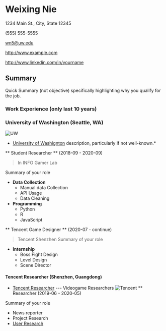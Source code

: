 # Weixing Nie

1234 Main St., City, State 12345

(555) 555-5555

wn5@uw.edu

http://www.example.com

http://www.linkedin.com/in/yourname

## Summary

Quick Summary (not objective) specifically highlighting why you qualify for the job.

### Work Experience (only last 10 years)

### University of Washington (Seattle, WA)
![UW](https://s3-us-west-2.amazonaws.com/uw-s3-cdn/wp-content/uploads/sites/6/2019/09/16102313/aerial-quad-TILE.jpg)

* [University of Washignton](https://www.washington.edu/) description, particularly if not well-known.*

** Student Researcher ** (2018-09 - 2020-09)
> In INFO Gamer Lab

Summary of your role
- **Data Collection**
   * Manual data Collection
   * API Usage
   * Data Cleaning
- **Programming**
  * Python
  * R
  * JavaScript

** Tencent Game Designer ** (2020-07 - continue)
  > Tencent Shenzhen
  Summary of your role
  - **Internship**
     * Boss Fight Design
     * Level Design
     * Scene Director

#### Tencent Researcher (Shenzhen, Guangdong)
* [Tencent Researcher](https://gouhuo.qq.com/content/detail/0_20190921161937_mKrMteSBF) --- Videogame Researchers
![Tencent](https://www.cryptonewsz.com/wp-content/uploads/2019/12/Tencent-plans-to-create-digital-currency-research-team.png)
** Researcher (2019-06 - 2020-05)

Summary of your role
- News reporter
- Project Research
- [User Research](https://en.wikipedia.org/wiki/User_research)
